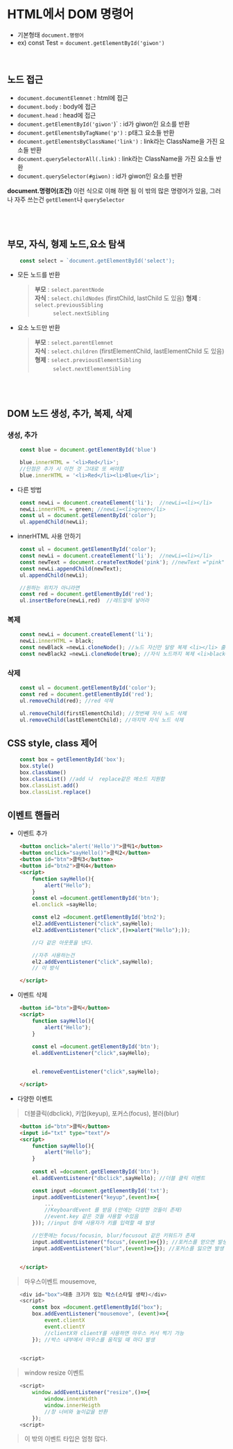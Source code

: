 # HTML에서 DOM 명령어

- 기본형태 `document.명령어`
- ex) const Test = `document.getElementById('giwon')`

<br />
  
## 노드 접근

- `document.documentElemnet` : html에 접근
- `document.body` : body에 접근
- `document.head` : head에 접근
- `document.getElementById('giwon'`)` : id가 giwon인 요소를 반환
- `document.getElementsByTagName('p')` : p태그 요소들 반환
- `document.getElementsByClassName('link')` : link라는 ClassName을 가진 요소들 반환
- `document.querySelectorAll(.link)` : link라는 ClassName을 가진 요소들 반환
- `document.querySelector(#giwon)` : id가 giwon인 요소를 반환

**document.명령어(조건)** 이런 식으로 이해 하면 됨
이 밖의 많은 명령어가 있음, 그러나 자주 쓰는건 `getElement`나 `querySelector`

<br />
<br />

## 부모, 자식, 형제 노드,요소 탐색


```javascript
    const select = `document.getElementById('select');
```

- 모든 노드를 반환

  >**부모** : `select.parentNode`  
  >**자식** : `select.childNodes` (firstChild, lastChild 도 있음)
  > **형제** : `select.previousSibling`  
    　　　`select.nextSibling`

- 요소 노드만 반환
  >**부모** : `select.parentElemnet`  
  >**자식** : `select.children` (firstElementChild, lastElementChild 도 있음)  
  > **형제** : `select.previousElementSibling`  
    　　　`select.nextElementSibling`

<br />
<br />

## DOM 노드 생성, 추가, 복제, 삭제

### 생성, 추가

```javascript
    const blue = document.getElementById('blue')

    blue.innerHTML = '<li>Red</li>';  
    //단점은 추가 시 이전 것 그대로 또 써야함  
    blue.innerHTML = '<li>Red</li><li>Blue</li>';
```

- 다른 방법

```javascript
    const newLi = document.createElement('li');  //newLi=<li></li>
    newLi.innerHTML = green; //newLi=<li>green</li>
    const ul = document.getElementById('color');
    ul.appendChild(newLi);
```

- innerHTML 사용 안하기

```javascript
    const ul = document.getElementById('color');
    const newLi = document.createElement('li');  //newLi=<li></li>
    const newText = document.createTextNode('pink'); //newText ="pink"
    const newLi.appendChild(newText);
    ul.appendChild(newLi);

    //원하는 위치가 아니라면
    const red = document.getElementById('red');
    ul.insertBefore(newLi,red)  //레드앞에 넣어라
```

### 복제

```javascript
    const newLi = document.createElement('li');
    newLi.innerHTML = black; 
    const newBlack =newLi.cloneNode(); //노드 자신만 달랑 복제 <li></li> 출력
    const newBlack2 =newLi.cloneNode(true); //자식 노드까지 복제 <li>black</li> 출력
```

### 삭제

```javascript
    const ul = document.getElementById('color');
    const red = document.getElementById('red');
    ul.removeChild(red); //red 삭제

    ul.removeChild(firstElementChild); //첫번째 자식 노드 삭제
    ul.removeChild(lastElementChild); //마지막 자식 노드 삭제
```

## CSS style, class 제어

```javascript
    const box = getElementById('box');
    box.style()
    box.className()
    box.classList() //add 나  replace같은 메소드 지원함
    box.classList.add()
    box.classList.replace()
```

## 이벤트 핸들러

- 이벤트 추가

```html
    <button onclick="alert('Hello')">클릭1</button>
    <button onclick="sayHello()">클릭2</button>
    <button id="btn">클릭3</button>
    <button id="btn2">클릭4</button>
    <script>
        function sayHello(){
            alert("Hello");
        } 
        const el =document.getElementById('btn');
        el.onclick =sayHello;

        const el2 =document.getElementById('btn2');
        el2.addEventListener("click",sayHello);
        el2.addEventListener("click",()=>alert("Hello");));

        //다 같은 아웃풋을 낸다.

        //자주 사용하는건
        el2.addEventListener("click",sayHello);
        // 이 방식

    </script>
```

- 이벤트 삭제
  
```html
    <button id="btn">클릭</button>
    <script>
        function sayHello(){
            alert("Hello");
        } 
 
        const el =document.getElementById('btn');
        el.addEventListener("click",sayHello);


        el.removeEventListener("click",sayHello);

    </script>
```

- 다양한 이벤트

>더블클릭(dbclick), 키업(keyup), 포커스(focus), 블러(blur)

```html
    <button id="btn">클릭</button>
    <input id="txt" type="text"/>
    <script>
        function sayHello(){
            alert("Hello");
        } 
 
        const el =document.getElementById('btn');
        el.addEventListener("dbclick",sayHello); //더블 클릭 이벤트 

        const input =document.getElementById('txt');
        input.addEventListener("keyup",(event)=>{
            ...
            //KeyboardEvent 를 받음 (안에는 다양한 것들이 존재)
            //event.key 같은 것들 사용할 수있음
        })); //input 창에 사용자가 키를 입력할 때 발생

        //인풋에는 focus/focusin, blur/focusout 같은 키워드가 존재
        input.addEventListener("focus",(event)=>{}); //포커스를 얻으면 발생
        input.addEventListener("blur",(event)=>{}); //포커스를 잃으면 발생


    </script>
```

>마우스이벤트 mousemove, 

```javascript
    <div id="box">대충 크기가 있는 박스(스타일 생략)</div>
    <script>
        const box =document.getElementById("box");
        box.addEventListener("mousemove", (event)=>{
            event.clientX
            event.clientY
            //clientX와 clientY를 사용하면 마우스 커서 찍기 가능
        }); //박스 내부에서 마우스를 움직일 때 마다 발생

        
    <script>
```

>window resize 이벤트

```javascript
    <script>
        window.addEventListener("resize",()=>{
            window.innerWidth
            window.innerHeigth
            //창 너비와 높이값을 반환
        });
    <script>
```

> 이 밖의 이벤트 타입은 엄청 많다.

